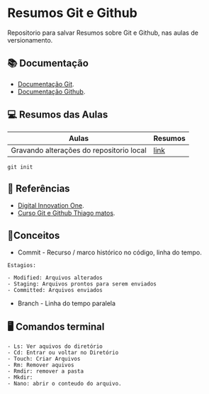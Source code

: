 # Resumos Git e Github

Repositorio para salvar Resumos sobre Git e Github, nas aulas de versionamento.

## 📚 Documentação
- [Documentação Git](https://git-scm.com/doc).
- [Documentação Github](https://docs.github.com/pt).

## 💻 Resumos das Aulas
| Aulas | Resumos |
|-------| --------|
| Gravando alterações do repositorio local |[link]() |

```
git init
```
## 🔎 Referências
- [Digital Innovation One]().
- [Curso Git e Github Thiago matos](https://www.youtube.com/watch?v=bZb0KiAbmNU&list=PLcoYAcR89n-qbO7YAVj5S0alABLis_QVU&index=2).
## 💭Conceitos

- Commit - Recurso / marco histórico no código, linha do tempo.

```
Estagios:

- Modified: Arquivos alterados
- Staging: Arquivos prontos para serem enviados
- Committed: Arquivos enviados
```
- Branch - Linha do tempo paralela

## 🖥 Comandos terminal
```
- Ls: Ver aquivos do diretório
- Cd: Entrar ou voltar no Diretório
- Touch: Criar Arquivos
- Rm: Remover aquivos
- Rmdir: remover a pasta
- Mkdir: 
- Nano: abrir o conteudo do arquivo.
```
